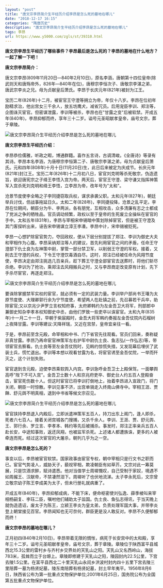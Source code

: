 ```yaml
---
layout: "post"
title: "唐文宗李昂简介生平经历介绍李昂是怎么死的墓地在哪儿"
date: "2018-12-17 16:15"
categories: "隋唐历史"
description: "唐文宗李昂简介生平经历介绍李昂是怎么死的墓地在哪儿"
tags: 李昂
url: https://www.y5000.com/zgls/st/39310.html
---
```






**唐文宗李昂生平经历了哪些事件？李昂最后是怎么死的？李昂的墓地在什么地方？一起了解一下吧！**

 **唐文宗李昂简介：**

唐文宗李昂(809年11月20日―840年2月10日)，原名李涵，唐朝第十四位皇帝(除武则天和唐殇帝外，826年―840年在位)，唐穆宗李恒次子、唐敬宗李湛之弟，唐武宗李炎之兄。母为贞献皇后萧氏。李昂于长庆元年(821年)被封为江王。

宝历二年(826年)十二月，被宦官王守澄等拥立为帝，年仅十八岁。李昂在位初年励精求治，他出宫女三千余人，放五坊鹰犬，减省冗员。后用宠臣李训、郑注等，企图诛灭宦官。但密谋泄露，李训等被杀，李昂也在"甘露之变"后被软禁。开成五年(840年)，李昂抑郁而终，享年三十二岁。谥号元圣昭献孝皇帝，庙号文宗，葬于章陵。

![唐文宗李昂简介生平经历介绍李昂是怎么死的墓地在哪儿](https://img.y5000.com/uploads/allimg/181226/34948480b095359c0b8875332e0fba79.jpg)

 **唐文宗李昂生平经历介绍：**

李昂恭俭儒雅，听政之暇，博通群籍。喜作五言诗，古调清峻。《全唐诗》等录有其诗。李昂本名李涵，为唐穆宗李恒第二子、唐敬宗李湛之弟，母为贞献皇后萧氏。元和四年(808年)十月十日(11月20日)生，此日后来被定为庆成节。长庆元年(821年)封江王。宝历二年(826年)十二月初八日，宦官刘克明等杀死敬宗，伪造遗旨，欲迎唐宪宗之子绛王李悟入宫为帝。两天后，宦官王守澄、梁守谦又指挥神策军入宫杀死刘克明和绛王李悟，立李昂为帝，改年号为"太和"。

沧景节度使李全略之子李同捷窃取兵权，谋求承袭父职。太和元年(827年)，朝廷举兵讨伐，但战事拖延日久。太和二年(828年)，李同捷投降，沧景之乱平定。李昂在位期间，朝臣分为牛、李两派，各有朋党，互相攻击，众多清廉有志之士都成了党派之争的牺牲品。官员调动频繁，政权以至于皇帝的生死废立全操纵在宦官的手中。太和五年(831年)，李昂与宰相宋申锡暗中策划除掉宦官，但是被王守澄及其门客探听出来，诬告宋申锡谋立漳王李凑。李昂中计，宋申锡被贬死。

李昂一心想铲除宦官势力，夺回政权，便从下层分别提拔了郑注、李训为御史大夫和宰相作为心腹。李昂采纳郑注等人的建议，首先利用宦官之间的矛盾，任命王守澄部下仇士良为左神策中尉，掌管一部分禁卫军，以削弱王守澄的军权。接着，又削去王守澄的兵权，下令王守澄饮毒酒自尽。这时，郑注已经被任命为风翔节度使，李昂决定由郑注挑选几百亲兵，趁下葬王守澄全部宦官去送葬时，将他们斩尽杀绝。李训为了抢功，乘郑注去风翔搬兵之时，又与李昂商定改变原有计划，先下手杀尽宦官，再逐走郑注。

![唐文宗李昂简介生平经历介绍李昂是怎么死的墓地在哪儿](https://img.y5000.com/uploads/allimg/181226/3245d8f8b3fbf7c067f5d31b825de7b6.jpg)

要诛除掌握禁军实权的宦官，就必须有一定的武装力量。李训举户部尚书王璠为太原节度使、大理卿郭行余为宁节度使，希望两人在赴镇之前，先召募若干兵卒，助除宦官;又以京兆少尹罗立言权知府事，太府卿韩约为左金吾卫大将军，刑部郎中兼御史知杂李孝本权知御史中丞，由他们罗致一些吏卒以诛宦官。太和九年(835年)十一月二十一日，早朝于紫宸殿时，金吾大将军韩约奏报左金吾仗院内石榴树上夜降甘露。李训等建议:天降祥瑞，又近在宫禁，皇帝宜亲往一看。

于是，李昂前至含元殿，命宰相和中书、门下省官先往观看。官员们回来，奏称疑非真甘露。李昂乃再命宦官神策军左右护军中尉仇士良、鱼志弘(一作弘志)等，带领宦官去察看。仇士良等至左金吾仗院时，见韩约惊慌失措，又发现幕后埋伏了武装士兵，慌忙退出。李训等本想以观看甘露为名，将宦官诱至金吾仗院，一举而歼灭之，这个计划失败。

宦官退到含元殿，迫使李昂乘软舆入内宫。李训急呼金吾卫士上殿保驾，一面攀舆高呼"陛下不可入宫"。金吾卫士数十人和京兆府吏卒、御史台人约五百人登殿奋击，宦官死伤数十人。但这时宦官已将李训打倒地上，抬着李昂进入宣政门，将门关闭，朝臣一时惊散。李训见事不济，出宫单骑走入终南山佛寺中。宰相王涯、贾餗、舒元舆不明真相，退到中书省等候文宗召见。

![唐文宗李昂简介生平经历介绍李昂是怎么死的墓地在哪儿](https://img.y5000.com/uploads/allimg/181226/c7c881843f1df00b7a8f3df1f07cd21a.jpg)

宦官挟持李昂退入内殿后，立即派遣神策军五百人，持刀出东上阁门，逢人即杀，死者六七百人。接着关闭宫城各门搜捕，又杀千余人。李训、王涯、贾、舒元舆、王、郭行余、罗立言、李孝本、韩约等先后被捕杀。事发时，郑注正率亲兵五百人赴长安，中途知事败，返还凤翔，也被监军杀死。上述诸人都遭族诛，更多的人被牵连而死。经过这次宦官的大屠杀，朝列几乎为之一空。

 **唐文宗李昂是怎么死的？**

事变以后，李昂被宦官软禁。国家政事由宦官专权，朝中宰相只是行文书之职而已。宦官气势凌人，威胁天子，藐视宰相，欺凌朝臣有如草芥。文宗对此一筹莫展，只是饮酒求醉，赋诗遣悉。他对当值学士周墀慨叹，自己受制于家奴，境遇不如周赧王、汉献帝，不禁凄然泪下。周墀听了也伏地流涕。太子李永死后，文宗曾立敬宗幼子陈王李成美为太子，但未行册礼就病重了。

开成五年(840年)，李昂抑郁成病，不能下床，便命枢密使刘弘逸、薛季棱叫来宰相杨嗣复、李珏二臣，嘱咐他们辅助太子监国。仇士良、鱼弘志得讯，于当天晚上就伪造遗诏，废太子为陈王，立颍王李炎为皇太弟，负责处理军国大事，并带李炎登上朝堂接见百官。李昂闻知也无可奈何，群臣更是没人敢反对。李昂不久便郁郁而终！

 **唐文宗李昂的墓地在哪儿？**

正月初四(840年2月10日)，李昂带着无限的惆怅，病死于长安宫中的太和殿，享年三十二岁。谥号元圣昭献孝皇帝，庙号文宗，葬于章陵。章陵位于陕西富平县城西北15.3公里的雷村乡与齐村乡交界处的天乳山之阳。天乳山又名西岭山，海拔783米，孤耸而立于台塬上。章陵即修建于天乳山之阳，陵园封内22.5公里，下宫去陵1.5公里。在富平县西北二十里天乳山永闰乡洪波村封内四十五里下宫去陵三里陪葬一墓为杨贤妃墓，陵东南陪葬有杨贤妃墓，封土早年夷平。1956年8月6日，陕西省公布为第一批重点文物保护单位;2001年6月25日，国务院公布为全国第五批重点文物保护单位。
